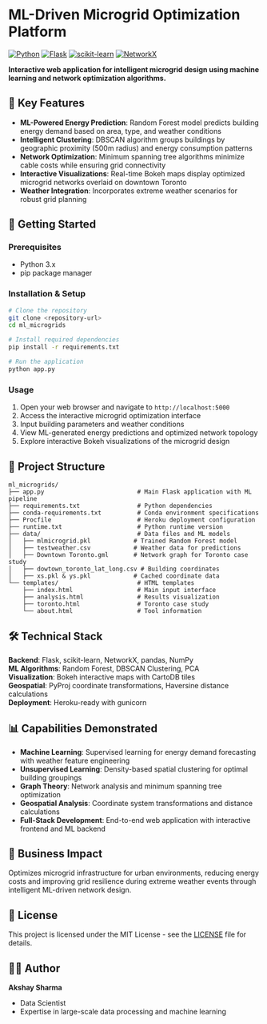 # ML-Driven Microgrid Optimization Platform

[![Python](https://img.shields.io/badge/Python-3.x-blue.svg)](https://www.python.org/)
[![Flask](https://img.shields.io/badge/Flask-0.10.1-green.svg)](https://flask.palletsprojects.com/)
[![scikit-learn](https://img.shields.io/badge/scikit--learn-0.19.1-orange.svg)](https://scikit-learn.org/)
[![NetworkX](https://img.shields.io/badge/NetworkX-2.0-red.svg)](https://networkx.org/)

**Interactive web application for intelligent microgrid design using machine learning and network optimization algorithms.**

## 🚀 Key Features

- **ML-Powered Energy Prediction**: Random Forest model predicts building energy demand based on area, type, and weather conditions
- **Intelligent Clustering**: DBSCAN algorithm groups buildings by geographic proximity (500m radius) and energy consumption patterns  
- **Network Optimization**: Minimum spanning tree algorithms minimize cable costs while ensuring grid connectivity
- **Interactive Visualizations**: Real-time Bokeh maps display optimized microgrid networks overlaid on downtown Toronto
- **Weather Integration**: Incorporates extreme weather scenarios for robust grid planning

## 🚀 Getting Started

### Prerequisites
- Python 3.x
- pip package manager

### Installation & Setup
```bash
# Clone the repository
git clone <repository-url>
cd ml_microgrids

# Install required dependencies
pip install -r requirements.txt

# Run the application
python app.py
```

### Usage
1. Open your web browser and navigate to `http://localhost:5000`
2. Access the interactive microgrid optimization interface
3. Input building parameters and weather conditions
4. View ML-generated energy predictions and optimized network topology
5. Explore interactive Bokeh visualizations of the microgrid design

## 📁 Project Structure

```
ml_microgrids/
├── app.py                          # Main Flask application with ML pipeline
├── requirements.txt                # Python dependencies
├── conda-requirements.txt          # Conda environment specifications
├── Procfile                        # Heroku deployment configuration
├── runtime.txt                     # Python runtime version
├── data/                           # Data files and ML models
│   ├── mlmicrogrid.pkl            # Trained Random Forest model
│   ├── testweather.csv            # Weather data for predictions
│   ├── Downtown Toronto.gml       # Network graph for Toronto case study
│   ├── dowtown_toronto_lat_long.csv # Building coordinates
│   ├── xs.pkl & ys.pkl            # Cached coordinate data
└── templates/                      # HTML templates
    ├── index.html                  # Main input interface
    ├── analysis.html               # Results visualization
    ├── toronto.html                # Toronto case study
    └── about.html                  # Tool information
```

## 🛠️ Technical Stack

**Backend**: Flask, scikit-learn, NetworkX, pandas, NumPy  
**ML Algorithms**: Random Forest, DBSCAN Clustering, PCA  
**Visualization**: Bokeh interactive maps with CartoDB tiles  
**Geospatial**: PyProj coordinate transformations, Haversine distance calculations  
**Deployment**: Heroku-ready with gunicorn

## 📊 Capabilities Demonstrated

- **Machine Learning**: Supervised learning for energy demand forecasting with weather feature engineering
- **Unsupervised Learning**: Density-based spatial clustering for optimal building groupings
- **Graph Theory**: Network analysis and minimum spanning tree optimization  
- **Geospatial Analysis**: Coordinate system transformations and distance calculations
- **Full-Stack Development**: End-to-end web application with interactive frontend and ML backend

## 🎯 Business Impact

Optimizes microgrid infrastructure for urban environments, reducing energy costs and improving grid resilience during extreme weather events through intelligent ML-driven network design.

## 📝 License

This project is licensed under the MIT License - see the [LICENSE](LICENSE) file for details.

## 👨‍💻 Author

**Akshay Sharma**
- Data Scientist
- Expertise in large-scale data processing and machine learning